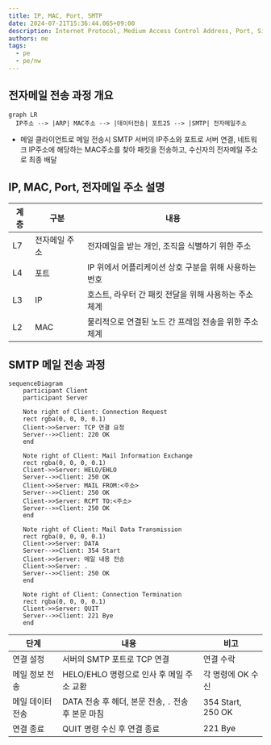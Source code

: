 ```yaml
---
title: IP, MAC, Port, SMTP
date: 2024-07-21T15:36:44.065+09:00
description: Internet Protocol, Medium Access Control Address, Port, Simple Mail Transfer Protocol
authors: me
tags: 
  - pe
  - pe/nw
---
```


## 전자메일 전송 과정 개요

```mermaid
graph LR
  IP주소 --> |ARP| MAC주소 --> |데이터전송| 포트25 --> |SMTP| 전자메일주소
```

- 메일 클라이언트로 메일 전송시 SMTP 서버의 IP주소와 포트로 서버 연결, 네트워크 IP주소에 해당하는 MAC주소를 찾아 패킷을 전송하고, 수신자의 전자메일 주소로 최종 배달

## IP, MAC, Port, 전자메일 주소 설명

| 계층 | 구분 | 내용 |
| --- | --- | --- |
| L7 | 전자메일 주소 | 전자메일을 받는 개인, 조직을 식별하기 위한 주소 |
| L4 | 포트 | IP 위에서 어플리케이션 상호 구분을 위해 사용하는 번호 |
| L3 | IP | 호스트, 라우터 간 패킷 전달을 위해 사용하는 주소체계 |
| L2 | MAC | 물리적으로 연결된 노드 간 프레임 전송을 위한 주소체계 |

## SMTP 메일 전송 과정

```mermaid
sequenceDiagram
    participant Client
    participant Server
    
    Note right of Client: Connection Request
    rect rgba(0, 0, 0, 0.1)
    Client->>Server: TCP 연결 요청
    Server-->>Client: 220 OK
    end
    
    Note right of Client: Mail Information Exchange
    rect rgba(0, 0, 0, 0.1)
    Client->>Server: HELO/EHLO
    Server-->>Client: 250 OK
    Client->>Server: MAIL FROM:<주소>
    Server-->>Client: 250 OK
    Client->>Server: RCPT TO:<주소>
    Server-->>Client: 250 OK
    end
    
    Note right of Client: Mail Data Transmission
    rect rgba(0, 0, 0, 0.1)
    Client->>Server: DATA
    Server-->>Client: 354 Start
    Client->>Server: 메일 내용 전송
    Client->>Server: .
    Server-->>Client: 250 OK
    end

    Note right of Client: Connection Termination
    rect rgba(0, 0, 0, 0.1)
    Client->>Server: QUIT
    Server-->>Client: 221 Bye
    end
```

| 단계 | 내용 | 비고 |
| --- | --- | --- |
| 연결 설정 | 서버의 SMTP 포트로 TCP 연결 | 연결 수락 |
| 메일 정보 전송 | HELO/EHLO 명령으로 인사 후 메일 주소 교환 | 각 명령에 OK 수신 |
| 메일 데이터 전송 | DATA 전송 후 헤더, 본문 전송, `.` 전송 후 본문 마침 | 354 Start, 250 OK |
| 연결 종료 | QUIT 명령 수신 후 연결 종료 | 221 Bye |
